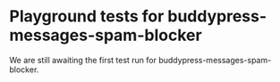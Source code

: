 # Playground tests for buddypress-messages-spam-blocker
We are still awaiting the first test run for buddypress-messages-spam-blocker.
